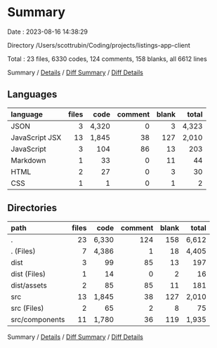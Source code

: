 # Summary

Date : 2023-08-16 14:38:29

Directory /Users/scottrubin/Coding/projects/listings-app-client

Total : 23 files,  6330 codes, 124 comments, 158 blanks, all 6612 lines

Summary / [Details](details.md) / [Diff Summary](diff.md) / [Diff Details](diff-details.md)

## Languages
| language | files | code | comment | blank | total |
| :--- | ---: | ---: | ---: | ---: | ---: |
| JSON | 3 | 4,320 | 0 | 3 | 4,323 |
| JavaScript JSX | 13 | 1,845 | 38 | 127 | 2,010 |
| JavaScript | 3 | 104 | 86 | 13 | 203 |
| Markdown | 1 | 33 | 0 | 11 | 44 |
| HTML | 2 | 27 | 0 | 3 | 30 |
| CSS | 1 | 1 | 0 | 1 | 2 |

## Directories
| path | files | code | comment | blank | total |
| :--- | ---: | ---: | ---: | ---: | ---: |
| . | 23 | 6,330 | 124 | 158 | 6,612 |
| . (Files) | 7 | 4,386 | 1 | 18 | 4,405 |
| dist | 3 | 99 | 85 | 13 | 197 |
| dist (Files) | 1 | 14 | 0 | 2 | 16 |
| dist/assets | 2 | 85 | 85 | 11 | 181 |
| src | 13 | 1,845 | 38 | 127 | 2,010 |
| src (Files) | 2 | 65 | 2 | 8 | 75 |
| src/components | 11 | 1,780 | 36 | 119 | 1,935 |

Summary / [Details](details.md) / [Diff Summary](diff.md) / [Diff Details](diff-details.md)
